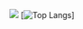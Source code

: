 ![](https://github.com/mxtarzan/mxtarzan/blob/master/dino.gif)
[![Top Langs](https://github-readme-stats.vercel.app/api/top-langs/?username=mxtarzan&layout=compact)]
